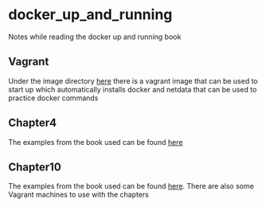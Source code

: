 # docker_up_and_running
Notes while reading the docker up and running book

## Vagrant
Under the image directory [here](image/README.md) there is a vagrant image that can be used to start up which automatically installs docker and netdata that can be used to practice docker commands 


## Chapter4
The examples from the book used can be found [here](image/chapter4/)

## Chapter10
The examples from the book used can be found [here](image/chapter10/). There are also some Vagrant machines to use with the chapters
